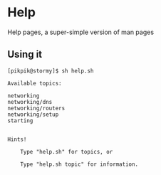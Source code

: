 # Help
Help pages, a super-simple version of man pages

## Using it

```
[pikpik@stormy]$ sh help.sh 

Available topics:

networking
networking/dns
networking/routers
networking/setup
starting


Hints!

	Type "help.sh" for topics, or

	Type "help.sh topic" for information.
```
